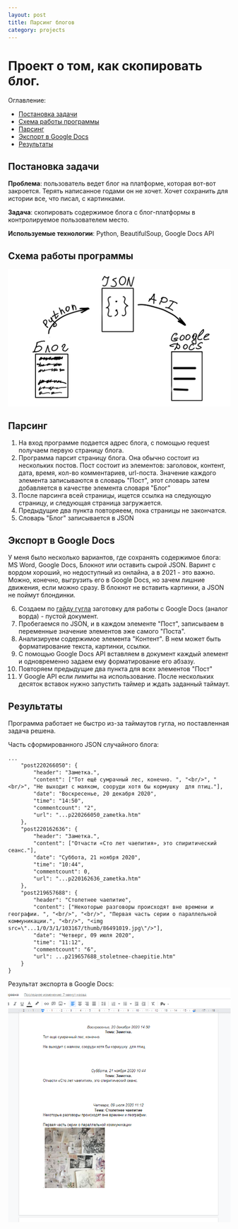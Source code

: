```yaml
---
layout: post
title: Парсинг блогов
category: projects
---
```

# Проект о том, как скопировать блог. 


Оглавление: 
- [Постановка задачи](#task)
- [Схема работы программы](#schema)
- [Парсинг](#parsing)
- [Экспорт в Google Docs](#export)
- [Результаты](#result)



## <a name="task">Постановка задачи</a>

**Проблема**: пользователь ведет блог на платформе, которая вот-вот закроется. Терять написанное годами он не хочет. Хочет сохранить для истории все, что писал, с картинками.

**Задача**: скопировать содержимое блога с блог-платформы в контролируемое пользователем место. 

**Используемые технологии**: Python, BeautifulSoup, Google Docs API


## <a name="schema">Схема работы программы</a>

![](../_screenshots/parsing-schema.png)

## <a name="parsing">Парсинг</a>

1. На вход программе подается адрес блога, с помощью request получаем первую страницу блога.
2. Программа парсит страницу блога. Она обычно состоит из нескольких постов. Пост состоит из элементов: заголовок, контент, дата, время, кол-во комментариев, url-поста. Значение каждого элемента записываются в словарь "Пост", этот словарь затем добавляется в качестве элемента словаря "Блог"
3. После парсинга всей страницы, ищется ссылка на следующую страницу, и следующая страница загружается.  
4. Предыдущие два пункта повторяеем, пока страницы не закончатся.
5. Словарь "Блог" записывается в JSON

## <a name="export">Экспорт в Google Docs</a>

У меня было несколько вариантов, где сохранять содержимое блога: MS Word, Google Docs, Блокнот или оставить сырой JSON. Варинт с вордом хороший, но недоступный из онлайна, а в 2021 - это важно. Можно, конечно, выгрузить его в Google Docs, но зачем лишние движения, если можно сразу. В блокнот не вставить картинки, а JSON не поймут блондинки. 

6. Создаем по [гайду гугла](https://developers.google.com/docs/api/quickstart/python#step_3_set_up_the_sample) заготовку для работы с Google Docs (аналог ворда) - пустой документ.
7. Пробегаемся по JSON, и в каждом элементе "Пост", записываем в переменные значение элементов эже самого "Поста". 
8. Анализируем содержимое элемента "Контент". В нем может быть форматирование текста, картинки, ссылки.
9. С помощью Google Docs API вставляем в документ каждый элемент и одновременно задаем ему форматирование его абзазу. 
10. Повторяем предыдущие два пункта для всех элементов "Пост"
11. У Google API если лимиты на использование. После нескольких десяток вставок нужно запустить таймер и ждать заданный таймаут. 


## <a name="result">Результаты</a>
Программа работает не быстро из-за таймаутов гугла, но поставленная задача решена.

Часть сформированного JSON случайного блога:
```
...
    "post220266050": {
        "header": "Заметка.",
        "content": ["Тот ещё сумрачный лес, конечно. ", "<br/>", "<br/>", "Не выходит с маяком, сооруди хотя бы кормушку  для птиц."],
        "date": "Воскресенье, 20 декабря 2020",
        "time": "14:50",
        "commentcount": "2",
        "url": "...p220266050_zametka.htm"
    },
    "post220162636": {
        "header": "Заметка.",
        "content": ["Отчасти «Сто лет чаепития», это спиритический сеанс."],
        "date": "Суббота, 21 ноября 2020",
        "time": "10:44",
        "commentcount": 0,
        "url": "...p220162636_zametka.htm"
    },
    "post219657688": {
        "header": "Столетнее чаепитие",
        "content": ["Некоторые разговоры происходят вне времени и географии. ", "<br/>", "<br/>", "Первая часть серии о параллельной коммуникации.", "<br/>", "<img src=\"...1/0/3/1/103167/thumb/86491019.jpg\"/>"],
        "date": "Четверг, 09 июля 2020",
        "time": "11:12",
        "commentcount": "6",
        "url": ...p219657688_stoletnee-chaepitie.htm"
    }
}
```

Результат экспорта в Google Docs:
![](../_screenshots/parsing-result.png)

